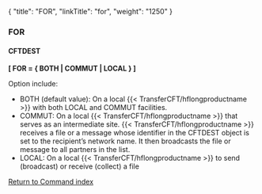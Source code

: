 {
    "title": "FOR",
    "linkTitle": "for",
    "weight": "1250"
}<span id="for"></span>

### FOR

#### CFTDEST

**\[ FOR
= { BOTH
| COMMUT |
LOCAL } \]**

Option include:

- BOTH
    (default value): On a local {{< TransferCFT/hflongproductname >}} with both LOCAL and COMMUT facilities.
- COMMUT:
    On a local {{< TransferCFT/hflongproductname >}} that serves as an intermediate site. {{< TransferCFT/hflongproductname >}} receives
    a file or a message whose identifier in the CFTDEST object is set to the
    recipient’s network name. It then broadcasts the file or message to all
    partners in the list.
- LOCAL:
    On a local {{< TransferCFT/hflongproductname >}} to send (broadcast) or receive (collect) a file  

[Return to Command index](../../)
